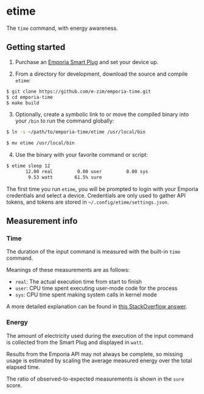 # etime

The `time` command, with energy awareness.

## Getting started

1. Purchase an [Emporia Smart Plug][plug] and set your device up.

2. From a directory for development, download the source and compile `etime`:

```sh
$ git clone https://github.com/e-zim/emporia-time.git
$ cd emporia-time
$ make build
```

3. Optionally, create a symbolic link to or move the compiled binary into your
`/bin` to run the command globally:

```sh
$ ln -s ~/path/to/emporia-time/etime /usr/local/bin

$ mv etime /usr/local/bin
```

4. Use the binary with your favorite command or script:

```sh
$ etime sleep 12
       12.00 real         0.00 user         0.00 sys
        9.53 watt        61.5% sure
```

The first time you run `etime`, you will be prompted to login with your
Emporia credentials and select a device. Credentials are only used to gather
API tokens, and tokens are stored in `~/.config/etime/settings.json`.

## Measurement info

### Time

The duration of the input command is measured with the built-in `time` command.

Meanings of these measurements are as follows:

- `real`: The actual execution time from start to finish
- `user`: CPU time spent executing user-mode code for the process
- `sys`: CPU time spent making system calls in kernel mode

A more detailed explanation can be found in [this StackOverflow answer][time].

### Energy

The amount of electricity used during the execution of the input command is
collected from the Smart Plug and displayed in `watt`.

Results from the Emporia API may not always be complete, so missing usage is
estimated by scaling the average measured energy over the total elapsed time.

The ratio of observed-to-expected measurements is shown in the `sure` score.

<!-- links -->
[plug]: https://www.emporiaenergy.com/emporia-smart-plug
[dashboard]: https://web.emporiaenergy.com/#/home
[time]: https://stackoverflow.com/a/556411
